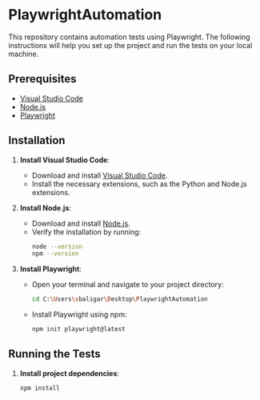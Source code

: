 # PlaywrightAutomation

This repository contains automation tests using Playwright. The following instructions will help you set up the project and run the tests on your local machine.

## Prerequisites

- [Visual Studio Code](https://code.visualstudio.com/)
- [Node.js](https://nodejs.org/)
- [Playwright](https://playwright.dev/)

## Installation

1. **Install Visual Studio Code**:
   - Download and install [Visual Studio Code](https://code.visualstudio.com/).
   - Install the necessary extensions, such as the Python and Node.js extensions.

2. **Install Node.js**:
   - Download and install [Node.js](https://nodejs.org/).
   - Verify the installation by running:
     ```bash
     node --version
     npm --version
     ```

3. **Install Playwright**:
   - Open your terminal and navigate to your project directory:
     ```bash
     cd C:\Users\sbaligar\Desktop\PlaywrightAutomation
     ```
   - Install Playwright using npm:
     ```bash
     npm init playwright@latest
     ```

## Running the Tests

1. **Install project dependencies**:
   ```bash
   npm install
